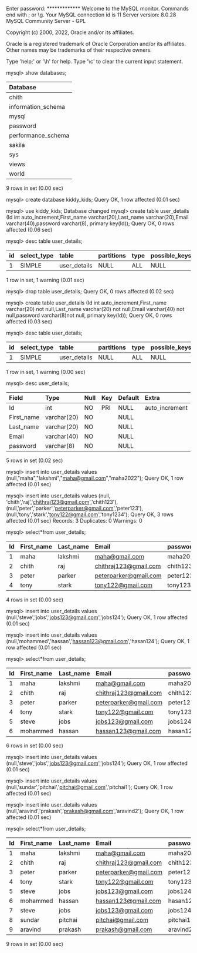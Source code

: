 Enter password: *************
Welcome to the MySQL monitor.  Commands end with ; or \g.
Your MySQL connection id is 11
Server version: 8.0.28 MySQL Community Server - GPL

Copyright (c) 2000, 2022, Oracle and/or its affiliates.

Oracle is a registered trademark of Oracle Corporation and/or its
affiliates. Other names may be trademarks of their respective
owners.

Type 'help;' or '\h' for help. Type '\c' to clear the current input statement.

mysql> show databases;

| Database           |
|:-------------------|
| chith              |
| information_schema |
| mysql              |
| password           |
| performance_schema |
| sakila             |
| sys                |
| views              |
| world              |

9 rows in set (0.00 sec)

mysql> create database kiddy_kids;
Query OK, 1 row affected (0.01 sec)

mysql> use kiddy_kids;
Database changed
mysql> create table user_details (Id int auto_increment,First_name varchar(20),Last_name varchar(20),Email varchar(40),password varchar(8), primary key(Id));
Query OK, 0 rows affected (0.06 sec)

mysql> desc table user_details;

| id | select_type | table        | partitions | type | possible_keys | key  | key_len | ref  | rows | filtered | Extra |
|:---|:------------|:-------------|:-----------|:-----|:--------------|:-----|:--------|:-----|:-----|:---------|:------|
|  1 | SIMPLE      | user_details | NULL       | ALL  | NULL          | NULL | NULL    | NULL |    1 |   100.00 | NULL  |

1 row in set, 1 warning (0.01 sec)

mysql> drop table user_details;
Query OK, 0 rows affected (0.02 sec)

mysql> create table user_details (Id int auto_increment,First_name varchar(20) not null,Last_name varchar(20) not null,Email varchar(40) not null,password varchar(8)not null, primary key(Id));
Query OK, 0 rows affected (0.03 sec)

mysql> desc table user_details;

| id | select_type | table        | partitions | type | possible_keys | key  | key_len | ref  | rows | filtered | Extra |
|:---|:------------|:-------------|:-----------|:-----|:--------------|:-----|:--------|:-----|:-----|:---------|:------|
|  1 | SIMPLE      | user_details | NULL       | ALL  | NULL          | NULL | NULL    | NULL |    1 |   100.00 | NULL  |

1 row in set, 1 warning (0.00 sec)

mysql> desc user_details;

| Field      | Type        | Null | Key | Default | Extra          |
|:-----------|:------------|:-----|:----|:--------|:---------------|
| Id         | int         | NO   | PRI | NULL    | auto_increment |
| First_name | varchar(20) | NO   |     | NULL    |                |
| Last_name  | varchar(20) | NO   |     | NULL    |                |
| Email      | varchar(40) | NO   |     | NULL    |                |
| password   | varchar(8)  | NO   |     | NULL    |                |

5 rows in set (0.02 sec)

mysql> insert into user_details values (null,"maha","lakshmi","maha@gmail.com","maha2022");
Query OK, 1 row affected (0.01 sec)

mysql> insert into user_details values (null, 'chith','raj','chithraj123@gmail.com','chith123'),(null,'peter','parker','peterparker@gmail.com','peter123'),(null,'tony','stark','tony122@gmail.com','tony1234');
Query OK, 3 rows affected (0.01 sec)
Records: 3  Duplicates: 0  Warnings: 0

mysql> select*from user_details;

| Id | First_name | Last_name | Email                 | password |
|:---|:-----------|:----------|:----------------------|:---------|
|  1 | maha       | lakshmi   | maha@gmail.com        | maha2022 |
|  2 | chith      | raj       | chithraj123@gmail.com | chith123 |
|  3 | peter      | parker    | peterparker@gmail.com | peter123 |
|  4 | tony       | stark     | tony122@gmail.com     | tony1234 |

4 rows in set (0.00 sec)

mysql> insert into user_details values (null,'steve','jobs','jobs123@gmail.com','jobs124');
Query OK, 1 row affected (0.01 sec)

mysql> insert into user_details values (null,'mohammed','hassan','hassan123@gmail.com','hasan124');
Query OK, 1 row affected (0.01 sec)

mysql> select*from user_details;

| Id | First_name | Last_name | Email                 | password |
|:---|:-----------|:----------|:----------------------|:---------|
|  1 | maha       | lakshmi   | maha@gmail.com        | maha2022 |
|  2 | chith      | raj       | chithraj123@gmail.com | chith123 |
|  3 | peter      | parker    | peterparker@gmail.com | peter123 |
|  4 | tony       | stark     | tony122@gmail.com     | tony1234 |
|  5 | steve      | jobs      | jobs123@gmail.com     | jobs124  |
|  6 | mohammed   | hassan    | hassan123@gmail.com   | hasan124 |

6 rows in set (0.00 sec)

mysql> insert into user_details values (null,'steve','jobs','jobs123@gmail.com','jobs124');
Query OK, 1 row affected (0.01 sec)

mysql> insert into user_details values (null,'sundar','pitchai','pitchai@gmail.com','pitchai1');
Query OK, 1 row affected (0.01 sec)

mysql> insert into user_details values (null,'aravind','prakash','prakash@gmail.com','aravind2');
Query OK, 1 row affected (0.01 sec)

mysql> select*from user_details;

| Id | First_name | Last_name | Email                 | password |
|:---|:-----------|:----------|:----------------------|:---------|
|  1 | maha       | lakshmi   | maha@gmail.com        | maha2022 |
|  2 | chith      | raj       | chithraj123@gmail.com | chith123 |
|  3 | peter      | parker    | peterparker@gmail.com | peter123 |
|  4 | tony       | stark     | tony122@gmail.com     | tony1234 |
|  5 | steve      | jobs      | jobs123@gmail.com     | jobs124  |
|  6 | mohammed   | hassan    | hassan123@gmail.com   | hasan124 |
|  7 | steve      | jobs      | jobs123@gmail.com     | jobs124  |
|  8 | sundar     | pitchai   | pitchai@gmail.com     | pitchai1 |
|  9 | aravind    | prakash   | prakash@gmail.com     | aravind2 |

9 rows in set (0.00 sec)
